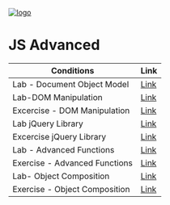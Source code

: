 [![logo](http://innovationstarterbox.bg/wp-content/uploads/2016/05/Softuni_logo_trasparent.png)](http://softuni.org)
# JS Advanced

|**Conditions**|**Link**| 
|---|---|
|Lab - Document Object Model   | <a href="https://softuni.bg/trainings/resources/officedocument/31868/exercise-problem-descriptions-js-advanced-june-2018"> Link</a> |
|Lab-DOM Manipulation  </a>| <a href="https://softuni.bg/trainings/resources/officedocument/31940/lab-problem-descriptions-js-advanced-june-2018"> Link</a> |
|Excercise - DOM Manipulation  </a>| <a href="https://softuni.bg/trainings/resources/officedocument/31987/exercise-problem-descriptions-js-advanced-june-2018"> Link</a> |
|Lab jQuery Library  </a>| <a href="https://softuni.bg/trainings/resources/officedocument/32014/lab-problem-descriptions-js-advanced-june-2018"> Link</a> |
|Excercise jQuery Library  </a>| <a href="https://softuni.bg/trainings/resources/officedocument/32064/exercise-problem-descriptions-js-advanced-june-2018"> Link</a> |
|Lab - Advanced Functions  </a>| <a href="https://softuni.bg/trainings/resources/officedocument/32093/lab-problem-descriptions-js-advanced-june-2018"> Link</a> |
|Exercise - Advanced Functions  </a>| <a href="https://softuni.bg/trainings/resources/officedocument/32147/exercise-problem-descriptions-js-advanced-june-2018"> Link</a> |
|Lab- Object Composition  </a>| <a href="https://softuni.bg/trainings/resources/officedocument/32189/lab-problem-descriptions-js-advanced-june-2018"> Link</a> |
|Exercise - Object Composition  </a>| <a href="https://softuni.bg/trainings/resources/officedocument/32231/exercise-problem-descriptions-js-advanced-june-2018"> Link</a> |
